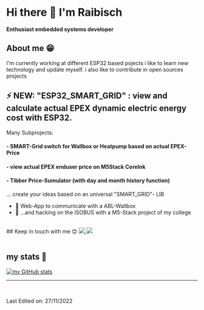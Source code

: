 
<!--
**raibisch/raibisch** is a ✨ _special_ ✨ repository because its `README.md` (this file) appears on your GitHub profile.

Here are some ideas to get you started:


- 🔭 I’m currently working on ...
- 🌱 I’m currently learning ...
- 👯 I’m looking to collaborate on ...
- 🤔 I’m looking for help with ...
- 💬 Ask me about ...
- 📫 How to reach me: ...
- 😄 Pronouns: ...
- ⚡ Fun fact: ...
-->

# Hi there 👋 I'm Raibisch 

**Enthusiast embedded systems developer** 
<br>

  ## About me &#128513;
  <p>
  I'm currently working at different ESP32 based pojects
  i like to learn new technology and update myself. i also like to contribute in open sources projects

  </b>
  </p>
  
## ⚡ NEW: "ESP32_SMART_GRID" : view and calculate actual EPEX dynamic electric energy cost with ESP32. 

Many Subprojects:
 
#### - SMART-Grid switch for Wallbox or Heatpump based on actual EPEX-Price
#### - view actual EPEX enduser price on M5Stack CoreInk
#### - Tibber Price-Sumulator (with day and month history function)

... create your ideas based on an universal "SMART_GRID"- LIB 

- 🔭 Web-App to communicate with a ABL-Wallbox
- 🌱 ...and hacking on the ISOBUS with a M5-Stack project of my college

<br>
## Keep in touch with me 😊
<a href="https://de.linkedin.com/in/raibisch-de-08729b1b2">
<img src="https://img.shields.io/badge/LinkedIn-0077B5?style=for-the-badge&logo=linkedin&logoColor=white" />
</a>
<a href="https://raibisch.de">
<img src=https://img.shields.io/badge/Raibisch-Homepage-8A2BE2/>
</a>
<br />
<br />

## my stats 🚀
[![my GitHub stats](https://github-readme-stats.vercel.app/api?username=raibisch)](https://github.com/anuraghazra/github-readme-stats)

-----
<br />

Last Edited on: 27/11/2022
